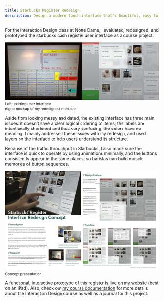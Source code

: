 ```yaml
---
title: Starbucks Register Redesign
description: Design a modern touch interface that’s beautiful, easy to understand, and quick to operate.
---
```


For the Interaction Design class at Notre Dame, I evaluated, redesigned, and prototyped the starbucks cash register user interface as a course project.

![](/images/portfolio-assets/starbucks-comparison.png)
<small class="img-caption">Left: existing user interface<br />Right: mockup of my redesigned interface</small>

Aside from looking messy and dated, the existing interface has three main issues: it doesn’t have a clear logical ordering of items; the labels are intentionally shortened and thus very confusing; the colors have no meaning. I mainly addressed these issues with my redesign, and used layers on the interface to help users understand its structure.

Because of the traffic throughput in Starbucks, I also made sure the interface is quick to operate by using animations minimally, and the buttons consistently appear in the same places, so baristas can build muscle memories of button sequences.

![](/images/portfolio-assets/starbucks-board.jpg)
<small class="img-caption">Concept presentation</small>

A functional, interactive prototype of this register is [live on my website](http://shuyang.li/project/vcd7-starbucks/) (best on an iPad). Also, check out [my course documentation](http://shuyang.li/vcd7/) for more details about the Interaction Design course as well as a journal for this project.
